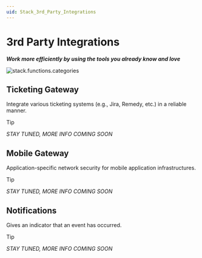 ```yaml
---
uid: Stack_3rd_Party_Integrations
---
```


# 3rd Party Integrations

***Work more efficiently by using the tools you already know and love***

![stack.functions.categories](~/dataminer-overview/images/stack_3rd_party_integrations.png)

## Ticketing Gateway

Integrate various ticketing systems (e.g., Jira, Remedy, etc.) in a reliable manner.

> [!TIP]
>
> *STAY TUNED, MORE INFO COMING SOON*

## Mobile Gateway

Application-specific network security for mobile application infrastructures.

> [!TIP]
>
> *STAY TUNED, MORE INFO COMING SOON*

## Notifications

Gives an indicator that an event has occurred.

> [!TIP]
>
> *STAY TUNED, MORE INFO COMING SOON*
